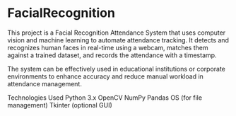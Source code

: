 # FacialRecognition
This project is a Facial Recognition Attendance System that uses computer vision and machine learning to automate attendance tracking. It detects and recognizes human faces in real-time using a webcam, matches them against a trained dataset, and records the attendance with a timestamp.

The system can be effectively used in educational institutions or corporate environments to enhance accuracy and reduce manual workload in attendance management.

Technologies Used
Python 3.x
OpenCV
NumPy
Pandas
OS (for file management)
Tkinter (optional GUI)
